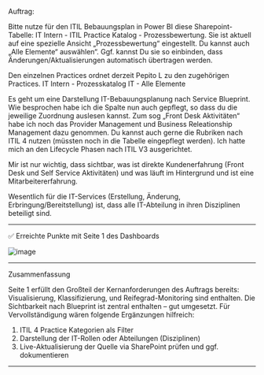 Auftrag:

Bitte nutze für den ITIL Bebauungsplan in Power BI diese Sharepoint-Tabelle: IT Intern - ITIL Practice Katalog - Prozessbewertung. 
Sie ist aktuell auf eine spezielle Ansicht „Prozessbewertung“ eingestellt. Du kannst auch „Alle Elemente“ auswählen“.
Ggf. kannst Du sie so einbinden, dass Änderungen/Aktualisierungen automatisch übertragen werden.

Den einzelnen Practices ordnet derzeit Pepito L zu den zugehörigen Practices.
IT Intern - Prozesskatalog IT - Alle Elemente

Es geht um eine Darstellung IT-Bebauungsplanung nach Service Blueprint.
Wie besprochen habe ich die Spalte nun auch gepflegt, so dass du die jeweilige Zuordnung auslesen kannst.
Zum sog „Front Desk Aktivitäten“ habe ich noch das Provider Management und Business Releationship Management dazu genommen. 
Du kannst auch gerne die Rubriken nach ITIL 4 nutzen (müssten noch in die Tabelle eingepflegt werden). Ich hatte mich an den Lifecycle Phasen nach ITIL V3 ausgerichtet. 

Mir ist nur wichtig, dass sichtbar, was ist direkte Kundenerfahrung (Front Desk und Self Service Aktivitäten) und was läuft im Hintergrund und ist eine Mitarbeitererfahrung.

Wesentlich für die IT-Services (Erstellung, Änderung, Erbringung/Bereitstellung) ist, dass alle IT-Abteilung in ihren Disziplinen beteiligt sind.

________________________________________
✅ Erreichte Punkte mit Seite 1 des Dashboards

![image](https://github.com/user-attachments/assets/c7816e46-d47a-48a4-9cc6-fc1ff24c2ddb)

________________________________________
Zusammenfassung

Seite 1 erfüllt den Großteil der Kernanforderungen des Auftrags bereits: 
Visualisierung, Klassifizierung, und Reifegrad-Monitoring sind enthalten. 
Die Sichtbarkeit nach Blueprint ist zentral enthalten – gut umgesetzt. 
Für Vervollständigung wären folgende Ergänzungen hilfreich:
1.	ITIL 4 Practice Kategorien als Filter
2.	Darstellung der IT-Rollen oder Abteilungen (Disziplinen)
3.	Live-Aktualisierung der Quelle via SharePoint prüfen und ggf. dokumentieren

________________________________________


